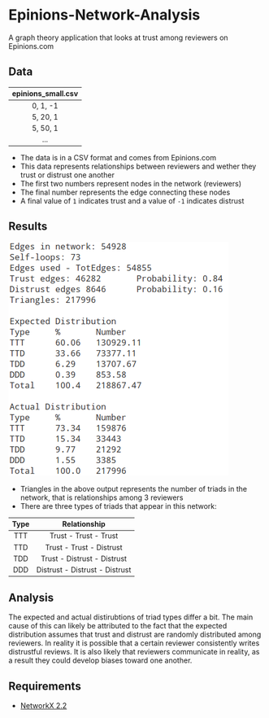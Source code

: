 # Epinions-Network-Analysis
A graph theory application that looks at trust among reviewers on Epinions.com

## Data
| epinions_small.csv  |
|:-------------------:|
| 0, 1, -1            |
| 5, 20, 1            |
| 5, 50, 1            |
| ...                 |

* The data is in a CSV format and comes from Epinions.com
* This data represents relationships between reviewers and wether they trust or distrust one another
* The first two numbers represent nodes in the network (reviewers)
* The final number represents the edge connecting these nodes
* A final value of `1` indicates trust and a value of `-1` indicates distrust

## Results
![Alt text](/output/output.png?raw=true "Analysis Results")

* Triangles in the above output represents the number of triads in the network, that is relationships among 3 reviewers
* There are three types of triads that appear in this network:

| Type  | Relationship                  |
|:-----:|:-----------------------------:|
| TTT   | Trust - Trust - Trust         |
| TTD   | Trust - Trust - Distrust      |
| TDD   | Trust - Distrust - Distrust   | 
| DDD   | Distrust - Distrust - Distrust|

## Analysis
The expected and actual distirubtions of triad types differ a bit. The main cause of this can likely be attributed to the fact that the expected distribution assumes that trust and distrust are randomly distributed among reviewers. In reality it is possible that a certain reviewer consistently writes distrustful reviews. It is also likely that reviewers communicate in reality, as a result they could develop biases toward one another.

## Requirements
* [NetworkX 2.2](https://networkx.github.io/)